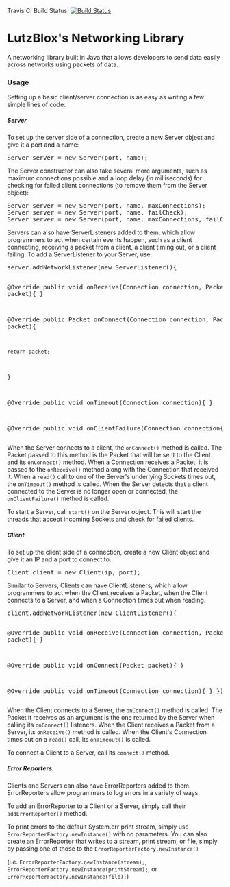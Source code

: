 Travis CI Build Status: [![Build Status](https://travis-ci.org/LutzBlox/EasyXML.svg?branch=master)](https://travis-ci.org/LutzBlox/EasyXML)
<h1>LutzBlox's Networking Library</h1>
<p>A networking library built in Java that allows developers to send data easily across networks using packets of data.</p>
<h3>Usage</h3>
<p>Setting up a basic client/server connection is as easy as writing a few simple lines of code.</p>
<h5>Server</h5>
<p>To set up the server side of a connection, create a new Server object and give it a port and a name:</p>
<pre>Server server = new Server(port, name);</pre>
<p>The Server constructor can also take several more arguments, such as maximum connections possible and a loop delay (in milliseconds) for checking for failed client connections (to remove them from the Server object):</p>
<pre>
Server server = new Server(port, name, maxConnections);
Server server = new Server(port, name, failCheck);
Server server = new Server(port, name, maxConnections, failCheck);
</pre>
<p>Servers can also have ServerListeners added to them, which allow programmers to act when certain events happen, such as a client connecting, receiving a packet from a client, a client timing out, or a client failing.  To add a ServerListener to your Server, use:</p>
<pre>
server.addNetworkListener(new ServerListener(){

  @Override
  public void onReceive(Connection connection, Packet packet){
  }
  
  @Override
  public Packet onConnect(Connection connection, Packet packet){
  
    return packet;
  }
  
  @Override
  public void onTimeout(Connection connection){
  }
  
  @Override
  public void onClientFailure(Connection connection{
  }
});
</pre>
<p>When the Server connects to a client, the <code>onConnect()</code> method is called.  The Packet passed to this method is the Packet that will be sent to the Client and its <code>onConnect()</code> method.  When a Connection receives a Packet, it is passed to the <code>onReceive()</code> method along with the Connection that received it.  When a <code>read()</code> call to one of the Server's underlying Sockets times out, the <code>onTimeout()</code> method is called.  When the Server detects that a client connected to the Server is no longer open or connected, the <code>onClientFailure()</code> method is called.</p>
<p>To start a Server, call <code>start()</code> on the Server object.  This will start the threads that accept incoming Sockets and check for failed clients.</p>
<h5>Client</h5>
<p>To set up the client side of a connection, create a new Client object and give it an IP and a port to connect to:</p>
<pre>Client client = new Client(ip, port);</pre>
<p>Similar to Servers, Clients can have ClientListeners, which allow programmers to act when the Client receives a Packet, when the Client connects to a Server, and when a Connection times out when reading.</p>
<pre>
client.addNetworkListener(new ClientListener(){

  @Override
  public void onReceive(Connection connection, Packet packet){
  }
  
  @Override
  public void onConnect(Packet packet){
  }
  
  @Override
  public void onTimeout(Connection connection){
  }
});
</pre>
<p>When the Client connects to a Server, the <code>onConnect()</code> method is called.  The Packet it receives as an argument is the one returned by the Server when calling its <code>onConnect()</code> listeners.  When the Client receives a Packet from a Server, its <code>onReceive()</code> method is called.  When the Client's Connection times out on a <code>read()</code> call, its <code>onTimeout()</code> is called.</p>
<p>To connect a Client to a Server, call its <code>connect()</code> method.</p>
<h5>Error Reporters</h5>
<p>Clients and Servers can also have ErrorReporters added to them.  ErrorReporters allow programmers to log errors in a variety of ways.</p>
<p>To add an ErrorReporter to a Client or a Server, simply call their <code>addErrorReporter()</code> method.</p>
<p>To print errors to the default System.err print stream, simply use <code>ErrorReporterFactory.newInstance()</code> with no parameters.  You can also create an ErrorReporter that writes to a stream, print stream, or file, simply by passing one of those to the <code>ErrorReporterFactory.newInstance()</code></p>
<p>(i.e. <code>ErrorReporterFactory.newInstance(stream);</code>, <code>ErrorReporterFactory.newInstance(printStream);</code>, or <code>ErrorReporterFactory.newInstance(file);</code>)</p>
